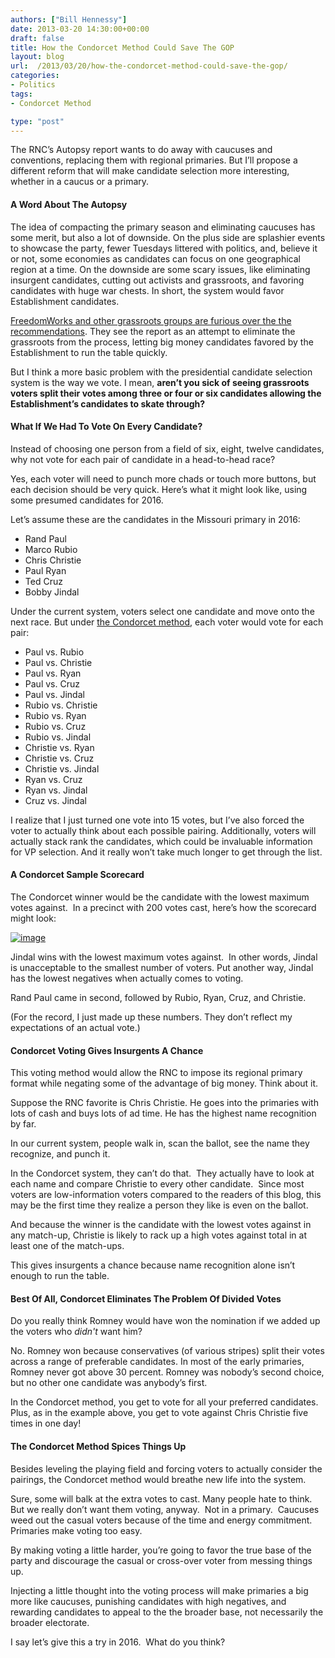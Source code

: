 ```yaml
---
authors: ["Bill Hennessy"]
date: 2013-03-20 14:30:00+00:00
draft: false
title: How the Condorcet Method Could Save The GOP
layout: blog
url:  /2013/03/20/how-the-condorcet-method-could-save-the-gop/
categories:
- Politics
tags:
- Condorcet Method

type: "post"
---
```


The RNC’s Autopsy report wants to do away with caucuses and conventions, replacing them with regional primaries. But I’ll propose a different reform that will make candidate selection more interesting, whether in a caucus or a primary.


#### A Word About The Autopsy


The idea of compacting the primary season and eliminating caucuses has some merit, but also a lot of downside. On the plus side are splashier events to showcase the party, fewer Tuesdays littered with politics, and, believe it or not, some economies as candidates can focus on one geographical region at a time. On the downside are some scary issues, like eliminating insurgent candidates, cutting out activists and grassroots, and favoring candidates with huge war chests. In short, the system would favor Establishment candidates.

[FreedomWorks and other grassroots groups are furious over the the recommendations](https://www.businessinsider.com/rnc-paul-tea-party-grassroots-gop-autopsy-2013-3). They see the report as an attempt to eliminate the grassroots from the process, letting big money candidates favored by the Establishment to run the table quickly.

But I think a more basic problem with the presidential candidate selection system is the way we vote. I mean, **aren’t you sick of seeing grassroots voters split their votes among three or four or six candidates allowing the Establishment’s candidates to skate through?**


#### What If We Had To Vote On Every Candidate?


Instead of choosing one person from a field of six, eight, twelve candidates, why not vote for each pair of candidate in a head-to-head race?

Yes, each voter will need to punch more chads or touch more buttons, but each decision should be very quick. Here’s what it might look like, using some presumed candidates for 2016.

Let’s assume these are the candidates in the Missouri primary in 2016:



  * Rand Paul
  * Marco Rubio
  * Chris Christie
  * Paul Ryan
  * Ted Cruz
  * Bobby Jindal

Under the current system, voters select one candidate and move onto the next race. But under [the Condorcet method](https://en.wikipedia.org/wiki/Condorcet_method), each voter would vote for each pair:



  * Paul vs. Rubio
  * Paul vs. Christie
  * Paul vs. Ryan
  * Paul vs. Cruz
  * Paul vs. Jindal
  * Rubio vs. Christie
  * Rubio vs. Ryan
  * Rubio vs. Cruz
  * Rubio vs. Jindal
  * Christie vs. Ryan
  * Christie vs. Cruz
  * Christie vs. Jindal
  * Ryan vs. Cruz
  * Ryan vs. Jindal
  * Cruz vs. Jindal

I realize that I just turned one vote into 15 votes, but I’ve also forced the voter to actually think about each possible pairing. Additionally, voters will actually stack rank the candidates, which could be invaluable information for VP selection. And it really won’t take much longer to get through the list.


#### A Condorcet Sample Scorecard


The Condorcet winner would be the candidate with the lowest maximum votes against.  In a precinct with 200 votes cast, here’s how the scorecard might look:

[![image](https://hennessysview.com/wp-content/uploads/2013/03/image_thumb.png)
](https://hennessysview.com/wp-content/uploads/2013/03/image.png)

Jindal wins with the lowest maximum votes against.  In other words, Jindal is unacceptable to the smallest number of voters. Put another way, Jindal has the lowest negatives when actually comes to voting.

Rand Paul came in second, followed by Rubio, Ryan, Cruz, and Christie.

(For the record, I just made up these numbers. They don’t reflect my expectations of an actual vote.)


#### Condorcet Voting Gives Insurgents A Chance


This voting method would allow the RNC to impose its regional primary format while negating some of the advantage of big money. Think about it.

Suppose the RNC favorite is Chris Christie. He goes into the primaries with lots of cash and buys lots of ad time. He has the highest name recognition by far.

In our current system, people walk in, scan the ballot, see the name they recognize, and punch it.

In the Condorcet system, they can’t do that.  They actually have to look at each name and compare Christie to every other candidate.  Since most voters are low-information voters compared to the readers of this blog, this may be the first time they realize a person they like is even on the ballot.

And because the winner is the candidate with the lowest votes against in any match-up, Christie is likely to rack up a high votes against total in at least one of the match-ups.

This gives insurgents a chance because name recognition alone isn’t enough to run the table.


#### Best Of All, Condorcet Eliminates The Problem Of Divided Votes


Do you really think Romney would have won the nomination if we added up the voters who _didn't_ want him?

No. Romney won because conservatives (of various stripes) split their votes across a range of preferable candidates. In most of the early primaries, Romney never got above 30 percent. Romney was nobody’s second choice, but no other one candidate was anybody’s first.

In the Condorcet method, you get to vote for all your preferred candidates. Plus, as in the example above, you get to vote against Chris Christie five times in one day!


#### The Condorcet Method Spices Things Up


Besides leveling the playing field and forcing voters to actually consider the pairings, the Condorcet method would breathe new life into the system.

Sure, some will balk at the extra votes to cast. Many people hate to think. But we really don’t want them voting, anyway.  Not in a primary.  Caucuses weed out the casual voters because of the time and energy commitment.  Primaries make voting too easy.

By making voting a little harder, you’re going to favor the true base of the party and discourage the casual or cross-over voter from messing things up.

Injecting a little thought into the voting process will make primaries a big more like caucuses, punishing candidates with high negatives, and rewarding candidates to appeal to the the broader base, not necessarily the broader electorate.

I say let’s give this a try in 2016.  What do you think?
